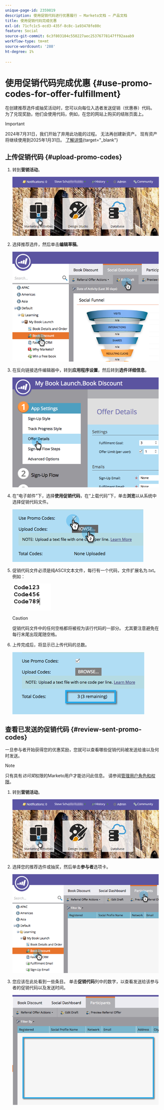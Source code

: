 ```yaml
---
unique-page-id: 2359819
description: 使用促销代码进行优惠履行 — Marketo文档 — 产品文档
title: 使用促销代码完成优惠
exl-id: 71cfc1c5-ecd3-435f-8c8c-1a93478fe80c
feature: Social
source-git-commit: 6c3f803104c550227aec25376778147ff92aaab9
workflow-type: tm+mt
source-wordcount: '288'
ht-degree: 1%

---
```


# 使用促销代码完成优惠 {#use-promo-codes-for-offer-fulfillment}

在创建推荐选件或抽奖活动时，您可以向每位入选者发送促销（优惠券）代码。 为了兑现奖励，他们会使用代码，例如，在您的网站上购买的结账页面上。

>[!IMPORTANT]
>
>2024年7月31日，我们开始了弃用此功能的过程。 无法再创建新资产。 现有资产将继续使用到2025年1月31日。 [了解详情](https://nation.marketo.com/t5/employee-blogs/marketo-engage-social-features-deprecation/ba-p/351977){target="_blank"}

## 上传促销代码 {#upload-promo-codes}

1. 转到&#x200B;**营销活动**。

   ![](assets/login-marketing-activities-2.png)

1. 选择推荐选件，然后单击&#x200B;**编辑草稿**。

   ![](assets/image2015-4-22-11-3a16-3a45.png)

1. 在反向链接选件编辑器中，转到&#x200B;**应用程序设置**，然后转到&#x200B;**选件详细信息**。

   ![](assets/image2015-4-22-11-3a23-3a39.png)

1. 在“电子邮件”下，选择&#x200B;**使用促销代码**，在“上载代码”下，单击&#x200B;**浏览**&#x200B;以从系统中选择促销代码文件。

   ![](assets/image2015-4-22-12-3a52-3a43.png)

1. 促销代码文件必须是纯ASCII文本文件，每行有一个代码，文件扩展名为.txt。 例如：

   ![](assets/image2015-4-22-13-3a2-3a23.png)

   >[!CAUTION]
   >
   >促销代码文件中的任何空格都将被视为该行代码的一部分。 尤其要注意避免在每行末尾出现尾随空格。

1. 上传完成后，将显示已上传代码的总数。

   ![](assets/image2015-4-22-13-3a8-3a31.png)

## 查看已发送的促销代码 {#review-sent-promo-codes}

一旦参与者开始获得您的优惠奖励，您就可以查看哪些促销代码被发送给谁以及何时发送。

>[!NOTE]
>
>只有具有&#x200B;_访问奖_&#x200B;权限的Marketo用户才能访问此信息。 请参阅[管理用户角色和权限](/help/marketo/product-docs/administration/users-and-roles/managing-user-roles-and-permissions.md)。

1. 转到&#x200B;**营销活动**。

   ![](assets/login-marketing-activities-2.png)

1. 选择您的推荐选件或抽奖，然后单击&#x200B;**参与者**&#x200B;选项卡。

   ![](assets/image2015-4-22-11-3a36-3a22.png)

1. 您应该在此处看到一些条目。 单击&#x200B;**促销代码**&#x200B;列中的数字，以查看发送给该参与者的促销代码以及发送时间。

   ![](assets/image2015-4-22-11-3a36-3a43.png)

